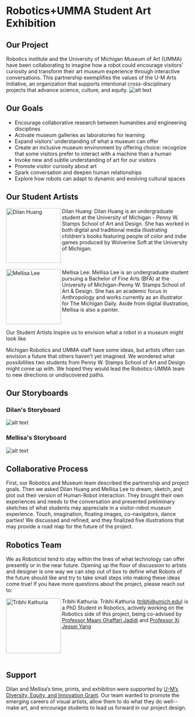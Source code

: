# Robotics+UMMA Student Art Exhibition

## Our Project
Robotics institute and the University of Michigan Museum of Art (UMMA) have been collaborating to imagine how a robot could encourage visitors’ curiosity and transform their art museum experience through interactive conversations. This partnership exemplifies the values of the U-M Arts Initiative, an organization that supports intentional cross-disciplinary projects that advance science, culture, and equity. 
![alt text](./Team_pics/UMMA-20191217-1130.jpg)
## Our Goals 
- Encourage collaborative research between humanities and engineering disciplines
- Activate museum galleries as laboratories for learning
- Expand visitors’ understanding of what a museum can offer
- Create an inclusive museum environment by offering choice: recognize that some visitors prefer to interact with a machine than a human
- Invoke new and subtle understanding of art for our visitors
- Promote visitor curiosity about art
- Spark conversation and deepen human relationships 
- Explore how robots can adapt to dynamic and evolving cultural spaces

## Our Student Artists
<img src="./Headshots/DH_Photo.jpeg" width="150" align = "left" title="Dilan Huang"/>
Dilan Huang: Dilan Huang is an undergraduate student at the University of Michigan - Penny W. Stamps School of Art and Design. She has worked in both digital and traditional media illustrating children's books featuring people of color and indie games produced by Wolverine Soft at the University of Michigan. 
<br clear="left"/>
<br />
<img src="./Headshots/12068%20(1).JPEG" width="150" align = "left" title="Mellisa Lee"/>
Mellisa Lee: Mellisa Lee is an undergraduate student pursuing a Bachelor of Fine Arts (BFA) at the University of Michigan-Penny W. Stamps School of Art & Design. She has an academic focus in Anthropology and works currently as an illustrator for The Michigan Daily. Aside from digital illustration, Mellisa is also a painter. 
<br clear="left"/>


Our Student Artists Inspire us to envision what a robot in a museum might look like 

Michigan Robotics and UMMA staff have some ideas, but artists often can envision a future that others haven’t yet imagined. We wondered what possibilities two students from Penny W. Stamps School of Art and Design might come up with. We hoped they would lead the Robotics-UMMA team to new directions or undiscovered paths. 

## Our Storyboards
### Dilan's Storyboard
![alt text](./Illustrations/Dilans_gif.gif)
<br />
### Mellisa's Storyboard
![alt text](./Illustrations/Mellisa_gif.gif)
<br />

## Collaborative Process
First, our Robotics and Museum team described the partnership and project goals. Then we asked Dilan Huang and Mellisa Lee to dream, sketch, and plot out their version of Human-Robot interaction. They brought their own experiences and needs to the conversation and presented preliminary sketches of what students may appreciate in a visitor-robot museum experience. Touch, imagination, floating images, co-navigators, dance parties! We discussed and refined, and they finalized five illustrations that may provide a road map for the future of the project. 


## Robotics Team 
We as Roboticist tend to stay within the lines of what technology can offer presently or in the near future. Opening up the floor of discussion to artists and designer is one way we can step out of box to define what Robots of the future should like and try to take small steps into making these ideas come true! 
If you have more questions about the project, please reach out to:

<img src="./Headshots/Tribhi_Kathuria.jpeg" width="150" align = "left" title="Tribhi Kathuria"/> Tribhi Kathuria: Tribhi Kathuria (<a href="mailto: tribhi@umich.edu">tribhi@umich.edu</a>) is a PhD Student in Robotics, actively working on the Robotics side of this project, being co-advised by 
<a href="https://robotics.umich.edu/profile/maani-ghaffari/">Professor Maani Ghaffari Jadidi</a> and 
<a href="https://robotics.umich.edu/profile/xi-jessie-yang/">Professor Xi Jessei Yang </a> 
<br clear="left"/>
<br />
## Support 
Dilan and Mellisa’s time, prints, and exhibition were supported by [U-M’s Diversity, Equity, and Innovation Grant](https://diversity.umich.edu/). Our team wanted to promote the emerging careers of visual artists, allow them to do what they do well--make art, and encourage students to lead us forward in our project design. 



